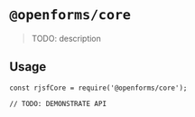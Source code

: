 # `@openforms/core`

> TODO: description

## Usage

```
const rjsfCore = require('@openforms/core');

// TODO: DEMONSTRATE API
```
